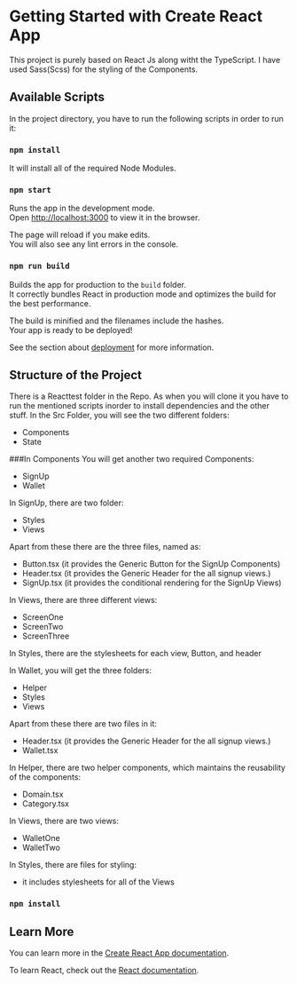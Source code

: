 # Getting Started with Create React App

This project is purely based on React Js along witht the TypeScript.
I have used Sass(Scss) for the styling of the Components.

## Available Scripts

In the project directory, you have to run the following scripts in order to run it:

### `npm install`

It will install all of the required Node Modules.

### `npm start`

Runs the app in the development mode.\
Open [http://localhost:3000](http://localhost:3000) to view it in the browser.

The page will reload if you make edits.\
You will also see any lint errors in the console.

### `npm run build`

Builds the app for production to the `build` folder.\
It correctly bundles React in production mode and optimizes the build for the best performance.

The build is minified and the filenames include the hashes.\
Your app is ready to be deployed!

See the section about [deployment](https://facebook.github.io/create-react-app/docs/deployment) for more information.

## Structure of the Project

There is a Reacttest folder in the Repo. As when you will clone it you have to run the mentioned scripts inorder to install dependencies and the other stuff.
In the Src Folder, you will see the two different folders:

- Components
- State

###In Components
You will get another two required Components:

- SignUp
- Wallet

In SignUp, there are two folder:

- Styles
- Views

Apart from these there are the three files, named as:

- Button.tsx (it provides the Generic Button for the SignUp Components)
- Header.tsx (it provides the Generic Header for the all signup views.)
- SignUp.tsx (it provides the conditional rendering for the SignUp Views)

In Views, there are three different views:

- ScreenOne
- ScreenTwo
- ScreenThree

In Styles, there are the stylesheets for each view, Button, and header

In Wallet, you will get the three folders:

- Helper
- Styles
- Views

Apart from these there are two files in it:

- Header.tsx (it provides the Generic Header for the all signup views.)
- Wallet.tsx

In Helper, there are two helper components, which maintains the reusability of the components:

- Domain.tsx
- Category.tsx

In Views, there are two views:

- WalletOne
- WalletTwo

In Styles, there are files for styling:

- it includes stylesheets for all of the Views

### `npm install`

## Learn More

You can learn more in the [Create React App documentation](https://facebook.github.io/create-react-app/docs/getting-started).

To learn React, check out the [React documentation](https://reactjs.org/).
